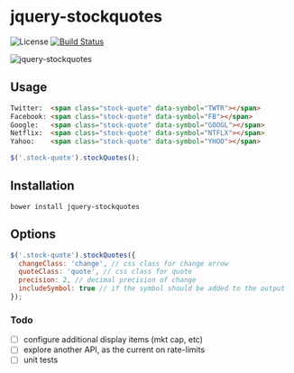 # jquery-stockquotes
![License](http://img.shields.io/badge/license-MIT-blue.svg?style=flat)
[![Build Status](http://img.shields.io/travis/ajwhite/jquery-stockquotes.svg?style=flat)](http://travis-ci.org/ajwhite/jquery-stockquotes)

![jquery-stockquotes](https://cloud.githubusercontent.com/assets/656630/10867761/357dbdcc-8042-11e5-9c35-6c560a6c4d9d.png)


## Usage
```html
Twitter:  <span class="stock-quote" data-symbol="TWTR"></span>
Facebook: <span class="stock-quote" data-symbol="FB"></span>
Google:   <span class="stock-quote" data-symbol="GOOGL"></span>
Netflix:  <span class="stock-quote" data-symbol="NTFLX"></span>
Yahoo:    <span class="stock-quote" data-symbol="YHOO"></span>
```
```js
$('.stock-quote').stockQuotes();
```

## Installation
```
bower install jquery-stockquotes
```

## Options
```js
$('.stock-quote').stockQuotes({
  changeClass: 'change', // css class for change arrow
  quoteClass: 'quote', // css class for quote
  precision: 2, // decimal precision of change
  includeSymbol: true // if the symbol should be added to the output
});
```


### Todo
- [ ] configure additional display items (mkt cap, etc)
- [ ] explore another API, as the current on rate-limits
- [ ] unit tests
